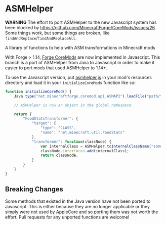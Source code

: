 ASMHelper
=========

**WARNING** The effort to port ASMHelper to the new Javascript system has been blocked by https://github.com/MinecraftForge/CoreMods/issues/26. Some things work, but some things are broken, like `findAndReplace`/`findAndReplaceAll`.

A library of functions to help with ASM transformations in Minecraft mods

With Forge > 1.14, [Forge CoreMods](https://github.com/MinecraftForge/CoreMods) are now implemented in Javascript.
This branch is a port of ASMHelper from Java to Javascript in order to make it easier to port mods that used ASMHelper to 1.14+.

To use the Javascript version, put [asmhelper.js](src/main/javascript/asmhelper.js) in your mod's resources directory and load it in your `initializeCoreMods` function like so:

```js
function initializeCoreMod() {
    Java.type("net.minecraftforge.coremod.api.ASMAPI").loadFile("path/to/asmhelper.js");

    // ASMHelper is now an object in the global namespace

    return {
        "FoodStatsTransformer": {
            "target": {
                "type": "CLASS",
                "name": "net.minecraft.util.FoodStats"
            },
            "transformer": function(classNode) {
                var internalClass = ASMHelper.toInternalClassName("some.package.IClassName");
                classNode.interfaces.add(internalClass);
                return classNode;
            }
        }
    }
}
```

## Breaking Changes

Some methods that existed in the Java version have not been ported to Javascript. This is either because they are no longer applicable or they simply were not used by AppleCore and so porting them was not worth the effort. Pull requests for any unported functions are welcome!
